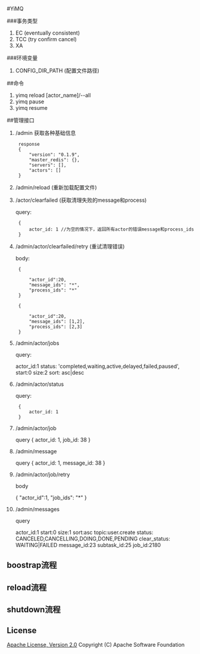 #YiMQ


###事务类型
1. EC  (eventually consistent)
2. TCC (try confirm cancel)
3. XA  




###环境变量

1. CONFIG_DIR_PATH (配置文件路径)

##命令

1. yimq reload [actor_name]/--all
2. yimq pause
3. yimq resume

##管理接口

1. /admin  获取各种基础信息

        response
        {
            "version": "0.1.9",
            "master_redis": {},
            "servers": [],
            "actors": []
        }

1. /admin/reload (重新加载配置文件)

2. /actor/clearfailed (获取清理失败的message和process)
   
    query:

        {
            actor_id: 1 //为空的情况下，返回所有actor的错误message和process_ids
        }
   

3. /admin/actor/clearfailed/retry (重试清理错误)

    body:

        {

            "actor_id":20,
            "message_ids": "*",
            "process_ids": "*"
        }

        {

            "actor_id":20,
            "message_ids": [1,2],
            "process_ids": [2,3]
        }

4. /admin/actor/jobs

    query:

    actor_id:1
    status: 'completed,waiting,active,delayed,failed,paused',
    start:0
    size:2
    sort: asc|desc

5. /admin/actor/status

    query:

        {
            actor_id: 1
        }

6. /admin/actor/job

    query
    {
        actor_id: 1,
        job_id: 38
    }

7. /admin/message

    query
    {
        actor_id: 1,
        message_id: 38
    }

8.  /admin/actor/job/retry

    body
    
    {
        "actor_id":1,
        "job_ids": "*"
    }
    
9.  /admin/messages

    query

    actor_id:1
    start:0
    size:1
    sort:asc
    topic:user.create
    status: CANCELED,CANCELLING,DOING,DONE,PENDING
    clear_status: WAITING|FAILED
    message_id:23
    subtask_id:25
    job_id:2180


## boostrap流程


## reload流程



## shutdown流程



## License
[Apache License, Version 2.0](http://www.apache.org/licenses/LICENSE-2.0.html) Copyright (C) Apache Software Foundation